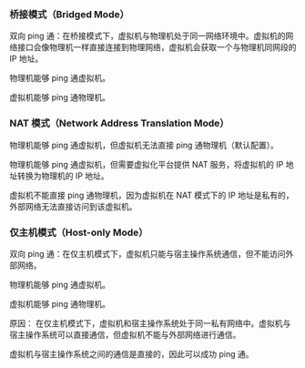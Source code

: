 

### 桥接模式（Bridged Mode）

双向 ping 通：在桥接模式下，虚拟机与物理机处于同一网络环境中。虚拟机的网络接口会像物理机一样直接连接到物理网络，虚拟机会获取一个与物理机同网段的 IP 地址。

物理机能够 ping 通虚拟机。

虚拟机能够 ping 通物理机。

### NAT 模式（Network Address Translation Mode）

物理机能够 ping 通虚拟机，但虚拟机无法直接 ping 通物理机（默认配置）。

物理机能够 ping 通虚拟机，但需要虚拟化平台提供 NAT 服务，将虚拟机的 IP 地址转换为物理机的 IP 地址。

虚拟机不能直接 ping 通物理机，因为虚拟机在 NAT 模式下的 IP 地址是私有的，外部网络无法直接访问到该虚拟机。

### 仅主机模式（Host-only Mode）

双向 ping 通：在仅主机模式下，虚拟机只能与宿主操作系统通信，但不能访问外部网络。

物理机能够 ping 通虚拟机。

虚拟机能够 ping 通物理机。

原因：
在仅主机模式下，虚拟机和宿主操作系统处于同一私有网络中。虚拟机与宿主操作系统可以直接通信，但虚拟机不能与外部网络进行通信。

虚拟机与宿主操作系统之间的通信是直接的，因此可以成功 ping 通。